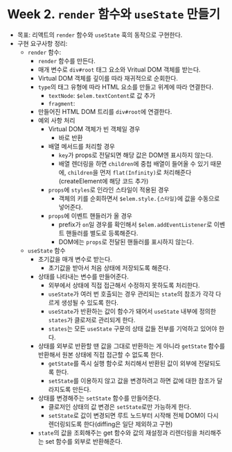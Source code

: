 # Week 2. `render` 함수와 `useState` 만들기

- 목표: 리액트의 `render` 함수와 `useState` 훅의 동작으로 구현한다.
- 구현 요구사항 정리:
  - `render` 함수:
    - `render` 함수를 만든다.
    - 매개 변수로 `div#root` 태그 요소와 Vritual DOM 객체를 받는다.
    - Virtual DOM 객체를 깊이를 따라 재귀적으로 순회한다.
    - `type`의 태그 유형에 따라 HTML 요소를 만들고 위계에 따라 연결한다.
      - `textNode`: `$elem.textContent`로 값 추가
      - `fragment`:
    - 만들어진 HTML DOM 트리를 `div#root`에 연결한다.
    - 예외 사항 처리
      - Virtual DOM 객체가 빈 객체일 경우
        - 바로 반환
      - 배열 메서드를 처리할 경우
        - `key`가 props로 전달되면 해당 값은 DOM엔 표시하지 않는다.
        - 배열 렌더링을 하면 `children`에 중첩 배열이 들어올 수 있기 때문에, `children`을 먼저 `flat(Infinity)`로 처리해준다(createElement에 해당 코드 추가)
      - `props`에 `styles`로 인라인 스타일이 적용된 경우
        - 객체의 키를 순회하면서 `$elem.style.{스타일}`에 값을 수동으로 넣어준다.
      - `props`에 이벤트 핸들러가 올 경우
        - prefix가 `on`일 경우를 확인해서 `$elem.addEventListener`로 이벤트 핸들러를 별도로 등록해준다.
        - DOM에는 `props`로 전달된 핸들러를 표시하지 않는다.
  - `useState` 함수
    - 초기값을 매개 변수로 받는다.
      - 초기값을 받아서 처음 상태에 저장되도록 해준다.
    - 상태를 나타내는 변수를 만들어준다.
      - 외부에서 상태에 직접 접근해서 수정하지 못하도록 처리한다.
      - `useState`가 여러 번 호출되는 경우 관리되는 `state`의 참조가 각각 다르게 생성될 수 있도록 한다.
      - `useState`가 반환하는 값이 함수가 돼어서 `useState` 내부에 정의한 `states`가 클로저로 관리되게 한다.
      - `states`는 모든 `useState` 구문의 상태 값들 전부를 기억하고 있어야 한다.
    - 상태를 외부로 반환할 땐 값을 그대로 반환하는 게 아니라 `getState` 함수를 반환해서 원본 상태에 직접 접근할 수 없도록 한다.
      - `getState`를 즉시 실행 함수로 처리해서 반환된 값이 외부에 전달되도록 한다.
      - `setState`를 이용하지 않고 값을 변경하려고 하면 값에 대한 참조가 달라지도록 만든다.
    - 상태를 변경해주는 `setState` 함수를 만들어준다.
      - 클로저인 상태의 값 변경은 `setState`로만 가능하게 한다.
      - `setState`로 값이 변경되면 루트 노드부터 시작해 전체 DOM이 다시 렌더링되도록 한다(diffing은 일단 제외하고 구현)
    - `state`의 값을 조회해주는 get 함수와 값의 재설정과 리렌더링을 처리해주는 set 함수를 외부로 반환해준다.
